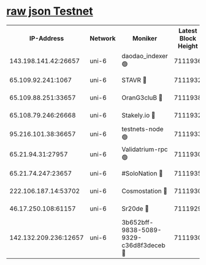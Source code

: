 [raw json Testnet](https://rpc-check.junot.stavr.tech/junot/rpc-junot-result.json)
=


<table><tr><th>IP-Address</th><th>Network</th><th>Moniker</th><th>Latest Block Height</th><th>Earliest Block Height</th><th>Catching Up</th><th>Tx Index</th><th>Voting Power</th><th>Scan Time</th></tr><tr><td>143.198.141.42:26657</td><td>uni-6</td><td>daodao_indexer 🟢</td><td>7111936</td><td>1</td><td>False</td><td>off</td><td>0</td><td>2024-01-16T22:58:19.261793618UTC</td></tr><tr><td>65.109.92.241:1067</td><td>uni-6</td><td>STAVR 🔴</td><td>7111932</td><td>1138541</td><td>False</td><td>on</td><td>6042</td><td>2024-01-16T22:58:08.984615407UTC</td></tr><tr><td>65.109.88.251:33657</td><td>uni-6</td><td>OranG3cluB 🔴</td><td>7111938</td><td>1138541</td><td>False</td><td>on</td><td>11</td><td>2024-01-16T22:58:23.740893542UTC</td></tr><tr><td>65.108.79.246:26668</td><td>uni-6</td><td>Stakely.io 🔴</td><td>7111932</td><td>1570872</td><td>False</td><td>on</td><td>1574932</td><td>2024-01-16T22:58:09.370671933UTC</td></tr><tr><td>95.216.101.38:36657</td><td>uni-6</td><td>testnets-node 🟢</td><td>7111933</td><td>1615130</td><td>False</td><td>on</td><td>0</td><td>2024-01-16T22:58:11.804211676UTC</td></tr><tr><td>65.21.94.31:27957</td><td>uni-6</td><td>Validatrium-rpc 🟢</td><td>7111930</td><td>2943363</td><td>False</td><td>on</td><td>0</td><td>2024-01-16T22:58:04.476533013UTC</td></tr><tr><td>65.21.74.247:23657</td><td>uni-6</td><td>#SoloNation 🔴</td><td>7111935</td><td>5208001</td><td>False</td><td>on</td><td>112</td><td>2024-01-16T22:58:18.300534053UTC</td></tr><tr><td>222.106.187.14:53702</td><td>uni-6</td><td>Cosmostation 🔴</td><td>7111930</td><td>5344501</td><td>False</td><td>on</td><td>110003</td><td>2024-01-16T22:58:02.007973122UTC</td></tr><tr><td>46.17.250.108:61157</td><td>uni-6</td><td>Sr20de 🔴</td><td>7111929</td><td>6419777</td><td>False</td><td>on</td><td>37</td><td>2024-01-16T22:57:56.404885099UTC</td></tr><tr><td>142.132.209.236:12657</td><td>uni-6</td><td>3b652bff-9838-5089-9329-c36d8f3deceb 🔴</td><td>7111930</td><td>7101280</td><td>False</td><td>on</td><td>157563</td><td>2024-01-16T22:58:00.560577461UTC</td></tr></table>